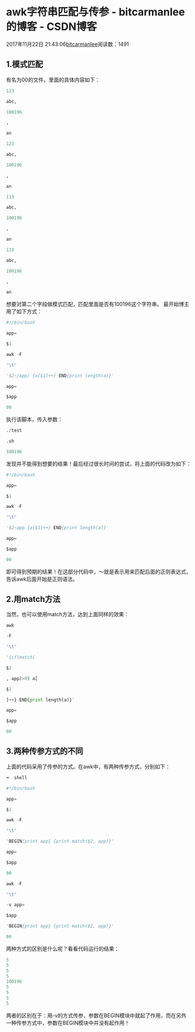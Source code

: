 
# awk字符串匹配与传参 - bitcarmanlee的博客 - CSDN博客


2017年11月22日 21:43:06[bitcarmanlee](https://me.csdn.net/bitcarmanlee)阅读数：1491



## 1.模式匹配
有名为00的文件，里面的具体内容如下：
```python
123
```
```python
abc,
```
```python
100196
```
```python
,
```
```python
an
```
```python
123
```
```python
abc,
```
```python
100196
```
```python
,
```
```python
an
```
```python
113
```
```python
abc,
```
```python
100196
```
```python
,
```
```python
an
```
```python
133
```
```python
abc,
```
```python
100196
```
```python
,
```
```python
an
```
想要对第二个字段做模式匹配，匹配里面是否有100196这个字符串。
最开始博主用了如下方式：
```python
#!/bin/bash
```
```python
app=
```
```python
$1
```
```python
awk -F
```
```python
"\t"
```
```python
'$2~/app/ {a[$1]++} END{print length(a)}'
```
```python
app=
```
```python
$app
```
```python
00
```
执行该脚本，传入参数：
```python
./test
```
```python
.sh
```
```python
100196
```
发现并不能得到想要的结果！最后经过很长时间的尝试，将上面的代码改为如下：
```python
#!/bin/bash
```
```python
app=
```
```python
$1
```
```python
awk -F
```
```python
"\t"
```
```python
'$2~app {a[$1]++} END{print length(a)}'
```
```python
app=
```
```python
$app
```
```python
00
```
即可得到预期的结果！在这部分代码中，～就是表示用来匹配后面的正则表达式，告诉awk后面开始是正则语法。
## 2.用match方法
当然，也可以使用match方法，达到上面同样的效果：
```python
awk
```
```python
-F
```
```python
"\t"
```
```python
'{if(match(
```
```python
$2
```
```python
, app)>0) a[
```
```python
$1
```
```python
]++} END{print length(a)}'
```
```python
app=
```
```python
$app
```
```python
00
```
## 3.两种传参方式的不同
上面的代码采用了传参的方式。在awk中，有两种传参方式，分别如下：
```python
➜  shell
```
```python
#!/bin/bash
```
```python
app=
```
```python
$1
```
```python
awk -F
```
```python
"\t"
```
```python
'BEGIN{print app} {print match($2, app)}'
```
```python
app=
```
```python
$app
```
```python
00
```
```python
awk -F
```
```python
"\t"
```
```python
-v app=
```
```python
$app
```
```python
'BEGIN{print app} {print match($2, app)}'
```
```python
00
```
两种方式的区别是什么呢？看看代码运行的结果：
```python
5
5
5
5
100196
5
5
5
5
```
两者的区别在于：用-v的方式传参，参数在BEGIN模块中就起了作用，而在另外一种传参方式中，参数在BEGIN模块中并没有起作用！

